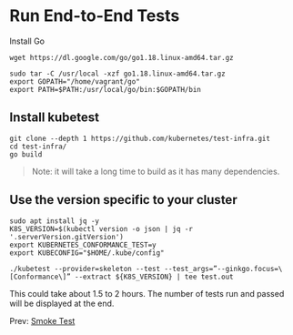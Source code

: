 # Run End-to-End Tests

Install Go

```
wget https://dl.google.com/go/go1.18.linux-amd64.tar.gz

sudo tar -C /usr/local -xzf go1.18.linux-amd64.tar.gz
export GOPATH="/home/vagrant/go"
export PATH=$PATH:/usr/local/go/bin:$GOPATH/bin
```

## Install kubetest

```
git clone --depth 1 https://github.com/kubernetes/test-infra.git
cd test-infra/
go build
```

> Note: it will take a long time to build as it has many dependencies.


## Use the version specific to your cluster

```
sudo apt install jq -y
K8S_VERSION=$(kubectl version -o json | jq -r '.serverVersion.gitVersion')
export KUBERNETES_CONFORMANCE_TEST=y
export KUBECONFIG="$HOME/.kube/config"

./kubetest --provider=skeleton --test --test_args=”--ginkgo.focus=\[Conformance\]” --extract ${K8S_VERSION} | tee test.out

```


This could take about 1.5 to 2 hours. The number of tests run and passed will be displayed at the end.

Prev: [Smoke Test](15-smoke-test.md)